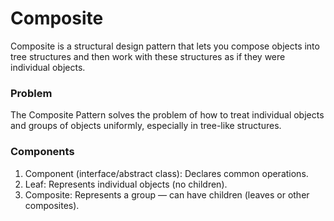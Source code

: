 # Composite

Composite is a structural design pattern that lets you compose objects into tree structures and then work with these 
structures as if they were individual objects.

### Problem

The Composite Pattern solves the problem of how to treat individual objects and groups of objects uniformly,
especially in tree-like structures.

### Components

1. Component (interface/abstract class): Declares common operations. 
2. Leaf: Represents individual objects (no children). 
3. Composite: Represents a group — can have children (leaves or other composites).